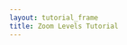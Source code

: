 ```yaml
---
layout: tutorial_frame
title: Zoom Levels Tutorial
---
```

<script>

	var map = L.map('map', {
		minZoom: 0,
		maxZoom: 0
	});

	var cartodbAttribution = '&copy; <a href="http://www.openstreetmap.org/copyright">OpenStreetMap</a> contributors, &copy; <a href="http://cartodb.com/attributions">CartoDB</a>';

	var positron = L.tileLayer('http://{s}.basemaps.cartocdn.com/light_all/{z}/{x}/{y}.png', {
		attribution: cartodbAttribution
	}).addTo(map);

	map.setView([0, 0], 0);
</script>
